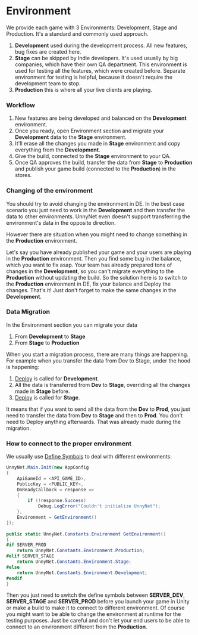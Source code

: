 # Environment

We provide each game with 3 Environments: Development, Stage and Production. It's a standard and commonly used approach.

1. **Development** used during the development process. All new features, bug fixes are created here.
2. **Stage** can be skipped by Indie developers. It's used usually by big companies, which have their own QA department. This environment is used for testing all the features, which were created before. Separate environment for testing is helpful, because it doesn't require the development team to stop.
3. **Production** this is where all your live clients are playing.


### Workflow

1.  New features are being developed and balanced on the **Development** environment.
2.  Once you ready, open Environment section and migrate your **Development** data to the **Stage** environment.
3.  It'll erase all the changes you made in **Stage** environment and copy everything from the **Development**.
4.  Give the build, connected to the **Stage** environment to your QA.
5.  Once QA approves the build, transfer the data from **Stage** to **Production** and publish your game build (connected to the **Production**) in the stores.

### Changing of the environment

You should try to avoid changing the environment in DE. In the best case scenario you just need to work in the **Development** and then transfer the data to other environments. UnnyNet even doesn't support transferring the environment's data in the opposite direction.

However there are situation when you might need to change something in the **Production** environment. 

Let's say you have already published your game and your users are playing in the **Production** environment. Then you find some bug in the balance, which you want to fix asap. Your team has already prepared tons of changes in the **Development**, so you can't migrate everything to the **Production** without updating the build. So the solution here is to switch to the **Production** environment in DE, fix your balance and Deploy the changes. That's it! Just don't forget to make the same changes in the **Development**.

### Data Migration

In the Environment section you can migrate your data

1. From **Development** to **Stage**
2. From **Stage** to **Production**

When you start a migration process, there are many things are happening. For example when you transfer the data from Dev to Stage, under the hood is happening:

1.  [Deploy](/data_editor/deploy) is called for **Development**.
2.  All the data is transferred from **Dev** to **Stage**, overriding all the changes made in **Stage** before.
3.  [Deploy](/data_editor/deploy) is called for **Stage**.

It means that if you want to send all the data from the **Dev** to **Prod**, you just need to transfer the data from **Dev** to **Stage** and then to **Prod**. You don't need to Deploy anything afterwards. That was already made during the migration.    

### How to connect to the proper environment

We usually use [Define Symbols](https://docs.unity3d.com/Manual/PlatformDependentCompilation.html) to deal with different environments:

```csharp fct_label="Unity"
UnnyNet.Main.Init(new AppConfig
{
    ApiGameId = <API_GAME_ID>,
    PublicKey = <PUBLIC_KEY>,
    OnReadyCallback = response =>
    {
        if (!response.Success)
            Debug.LogError("Couldn't initialize UnnyNet");
    },
    Environment = GetEnvironment()
});
            
public static UnnyNet.Constants.Environment GetEnvironment()
{
#if SERVER_PROD
    return UnnyNet.Constants.Environment.Production;
#elif SERVER_STAGE
    return UnnyNet.Constants.Environment.Stage;
#else
    return UnnyNet.Constants.Environment.Development;
#endif
}
```

Then you just need to switch the define symbols between **SERVER_DEV**, **SERVER_STAGE** and **SERVER_PROD** before you launch your game in Unity or make a build to make it to connect to different environment.
Of course you might want to be able to change the environment at runtime for the testing purposes. Just be careful and don't let your end users to be able to connect to an environment different from the **Production**. 
